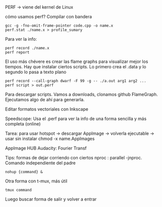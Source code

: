 PERF -> viene del kernel de Linux

cómo usamos perf?
Compilar con bandera

    gcc -g -fno-omit-frame-pointer code.cpp -o name.x
    perf.stat ./name.x > profile_sumary

Para ver la info:

    perf record ./name.x
    perf report

El uso más chévere es crear las flame graphs para visualizar mejor los tiempos. Hay que instalar ciertos scripts. Lo primero crea el .data y lo segundo lo pasa a texto plano

    perf record --call-graph dwarf -F 99 -g -- ./a.out arg1 arg2 ...
    perf script > out.perf

Para descargar scripts. Vamos a downloads, clonamos github FlameGraph. Ejecutamos algo de ahí para generarla.

Editar formatos vectoriales con Inkscape

Speedscope: Usa el .perf para ver la info de una forma sencilla y más completa (online)

Tarea: para usar hotspot -> descargar AppImage -> volverla ejecutable -> usar sin instalar
chmod -x name.AppImages










AppImage HUB
Audacity: Fourier Transf

Tips: formas de dejar corriendo con ciertos nproc : parallel -jnproc. Comando independiente del padre

    nohup {command} &

Otra forma con t-mux, más útil

    tmux command

Luego buscar forma de salir y volver a entrar